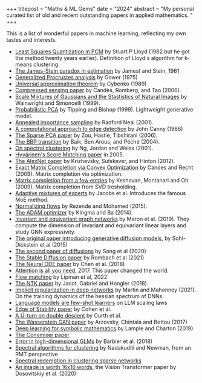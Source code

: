 +++
titlepost = "Maths & ML Gems"
date = "2024"
abstract = "My personal curated list of old and recent outstanding papers in applied mathematics. "
+++

This is a list of wonderful papers in machine learning, reflecting my own tastes and interests. 

- [Least Squares Quantization in PCM](http://mlsp.cs.cmu.edu/courses/fall2010/class14/lloyd.pdf) by Stuart P Lloyd (1982 but he got the method twenty years earlier). Definition of Lloyd's algorithm for k-means clustering. 
- [The James-Stein paradox in estimation](http://www.stat.yale.edu/~hz68/619/Stein-1961.pdf) by Jamest and Stein, 1961
- [Generalized Procrustes analysis](https://link.springer.com/article/10.1007/BF02291478) by Gower (1975)
- [Universal approximation theorem](https://link.springer.com/article/10.1007/BF02551274) by Cybenko (1989)
- [Compressed sensing paper](https://arxiv.org/pdf/math/0409186.pdf) by Candès, Romberg, and Tao (2006).
- [Scale Mixtures of Gaussians and the Stastistics of Natural Images](https://proceedings.neurips.cc/paper_files/paper/1999/file/6a5dfac4be1502501489fc0f5a24b667-Paper.pdf) by Wainwright and Simoncelli (1999).
- [Probabilistic PCA](https://www.di.ens.fr/~fbach/courses/fall2010/Bishop_Tipping_1999_Probabilistic_PCA.pdf) by Tipping and Bishop (1999). Lightweight generative model. 
- [Annealed importance sampling](https://link.springer.com/content/pdf/10.1023/A:1008923215028.pdf) by Radford Neal (2001). 
- [A computational approach to edge detection](https://ieeexplore.ieee.org/document/4767851) by John Canny (1986)
- [The Sparse PCA paper](https://hastie.su.domains/Papers/spc_jcgs.pdf) by Zou, Hastie, Tibshirani (2006).
- [The BBP transition](https://arxiv.org/abs/math/0403022) by Baik, Ben Arous, and Péché (2004). 
- [On spectral clustering](https://proceedings.neurips.cc/paper/2001/file/801272ee79cfde7fa5960571fee36b9b-Paper.pdf) by Ng, Jordan and Weiss (2001).
- [Hyvärinen's Score Matching paper](https://www.jmlr.org/papers/volume6/hyvarinen05a/hyvarinen05a.pdf) in 2005. 
- [The AlexNet paper](https://proceedings.neurips.cc/paper/2012/file/c399862d3b9d6b76c8436e924a68c45b-Paper.pdf) by Krizhevsky, Sutskever, and Hinton (2012).
- [Exact Matrix Completion via Convex Optimization](https://dl.acm.org/doi/pdf/10.1145/2184319.2184343) by Candes and Recht (2009). Matrix completion via optimization.
- [Matrix completion from a few entries](https://arxiv.org/pdf/0901.3150.pdf) by Keshavan, Montanari and Oh (2009). Matrix completion from SVD tresholding. 
- [Adaptive mixtures of experts](https://www.cs.toronto.edu/~hinton/absps/jjnh91.pdf) by Jacobs et al. Introduces the famous MoE method. 
- [Normalizing flows](https://proceedings.mlr.press/v37/rezende15.pdf) by Rezende and Mohamed (2015).
- [The ADAM optimizer](https://arxiv.org/abs/1412.6980) by Kingma and Ba (2014).
- [Invariant and equivariant graph networks](https://arxiv.org/pdf/1812.09902.pdf) by Maron et al. (2019). They compute the dimension of invariant and equivariant linear layers and study GNN expressivity. 
- [The original paper introducing generative diffusion models](https://arxiv.org/abs/1503.03585), by Sohl-Dickstein et al (2015)
- [The second paper of diffusions](https://arxiv.org/abs/2011.13456) by Song et al (2020)
- [The Stable Diffusion paper](https://openaccess.thecvf.com/content/CVPR2022/papers/Rombach_High-Resolution_Image_Synthesis_With_Latent_Diffusion_Models_CVPR_2022_paper.pdf) by Rombach et al (2021)
- [The Neural ODE paper](https://arxiv.org/abs/1806.07366) by Chen et al. (2018)
- [Attention is all you need](https://arxiv.org/abs/1706.03762), 2017. This paper changed the world.
- [Flow matching](https://arxiv.org/abs/2210.02747) by Lipman et al, 2022
- [The NTK paper](https://arxiv.org/abs/1806.07572) by Jacot, Gabriel and Hongler (2018).
- [Implicit regularization in deep networks](https://www.jmlr.org/papers/volume22/20-410/20-410.pdf) by Martin and Mahonney (2021). On the training dynamics of the hessian spectrum of DNNs. 
- [Language models are few-shot learners](https://proceedings.neurips.cc/paper_files/paper/2020/file/1457c0d6bfcb4967418bfb8ac142f64a-Paper.pdf) on LLM scaling laws
- [Edge of Stability paper](https://arxiv.org/abs/2103.00065) by Cohen et al. 
- [A U-turn on double descent](https://arxiv.org/abs/2310.18988) by Curth et al. 
- [The Wasserstein GAN paper](https://proceedings.mlr.press/v70/arjovsky17a/arjovsky17a.pdf) by Arzovsky, Chintala and Bottou (2017)
- [Deep learning for symbolic mathematics](https://arxiv.org/pdf/1912.01412.pdf) by Lample and Charton (2019)
- [The Convmixer paper](https://arxiv.org/abs/2201.09792)
- [Error in high-dimensional GLMs](https://www.pnas.org/doi/full/10.1073/pnas.1802705116?doi=10.1073/pnas.1802705116) by Barbier et al. (2018)
- [Spectral algorithms for clustering](https://journals.aps.org/prl/abstract/10.1103/PhysRevLett.108.188701) by Nadakuditi and Newman, from an RMT perspective
- [Spectral redemption in clustering sparse networks](https://scholar.google.com/citations?view_op=view_citation&hl=en&user=gkCjy_UAAAAJ&citation_for_view=gkCjy_UAAAAJ:O3NaXMp0MMsC)
- [An image is worth 16x16 words](https://arxiv.org/abs/2010.11929), the Vision Transformer paper by Dosovitskiy et al. (2020)